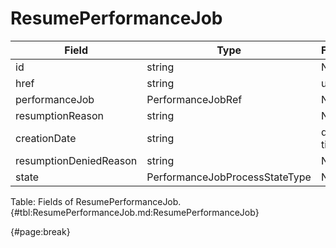 <!--
    ATTENTION: This file was generated via gradle!
               Do NOT manually edit this file! Any such changes will be overwritten!
-->

# ResumePerformanceJob

| Field | Type | Format | Required |
| ------- | ------- | ------- | --- |
| id | string | N/A | Yes |
| href | string | uri | No |
| performanceJob | PerformanceJobRef | N/A | Yes |
| resumptionReason | string | N/A | No |
| creationDate | string | date-time | Yes |
| resumptionDeniedReason | string | N/A | No |
| state | PerformanceJobProcessStateType | N/A | Yes |

Table: Fields of ResumePerformanceJob. {#tbl:ResumePerformanceJob.md:ResumePerformanceJob}

{#page:break}
